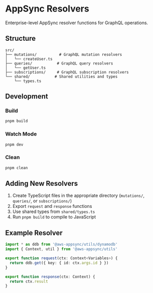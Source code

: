 # AppSync Resolvers

Enterprise-level AppSync resolver functions for GraphQL operations.

## Structure

```
src/
├── mutations/          # GraphQL mutation resolvers
│   └── createUser.ts
├── queries/           # GraphQL query resolvers
│   └── getUser.ts
├── subscriptions/     # GraphQL subscription resolvers
└── shared/           # Shared utilities and types
    └── types.ts
```

## Development

### Build

```bash
pnpm build
```

### Watch Mode

```bash
pnpm dev
```

### Clean

```bash
pnpm clean
```

## Adding New Resolvers

1. Create TypeScript files in the appropriate directory (`mutations/`, `queries/`, or `subscriptions/`)
2. Export `request` and `response` functions
3. Use shared types from `shared/types.ts`
4. Run `pnpm build` to compile to JavaScript

## Example Resolver

```typescript
import * as ddb from '@aws-appsync/utils/dynamodb'
import { Context, util } from '@aws-appsync/utils'

export function request(ctx: Context<Variables>) {
  return ddb.get({ key: { id: ctx.args.id } })
}

export function response(ctx: Context) {
  return ctx.result
}
```
